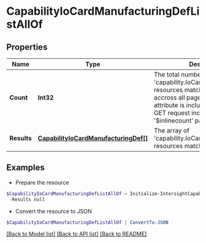 # CapabilityIoCardManufacturingDefListAllOf
## Properties

Name | Type | Description | Notes
------------ | ------------- | ------------- | -------------
**Count** | **Int32** | The total number of &#39;capability.IoCardManufacturingDef&#39; resources matching the request, accross all pages. The &#39;Count&#39; attribute is included when the HTTP GET request includes the &#39;$inlinecount&#39; parameter. | [optional] 
**Results** | [**CapabilityIoCardManufacturingDef[]**](CapabilityIoCardManufacturingDef.md) | The array of &#39;capability.IoCardManufacturingDef&#39; resources matching the request. | [optional] 

## Examples

- Prepare the resource
```powershell
$CapabilityIoCardManufacturingDefListAllOf = Initialize-IntersightCapabilityIoCardManufacturingDefListAllOf  -Count null `
 -Results null
```

- Convert the resource to JSON
```powershell
$CapabilityIoCardManufacturingDefListAllOf | ConvertTo-JSON
```

[[Back to Model list]](../README.md#documentation-for-models) [[Back to API list]](../README.md#documentation-for-api-endpoints) [[Back to README]](../README.md)


